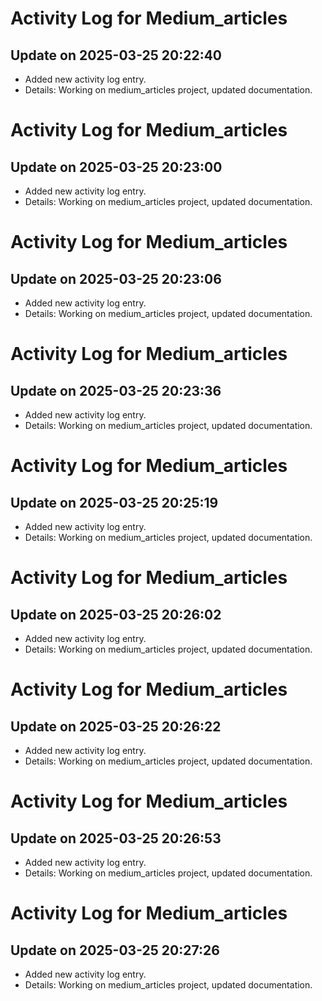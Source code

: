 # Activity Log for Medium_articles

## Update on 2025-03-25 20:22:40
- Added new activity log entry.
- Details: Working on medium_articles project, updated documentation.

# Activity Log for Medium_articles

## Update on 2025-03-25 20:23:00
- Added new activity log entry.
- Details: Working on medium_articles project, updated documentation.

# Activity Log for Medium_articles

## Update on 2025-03-25 20:23:06
- Added new activity log entry.
- Details: Working on medium_articles project, updated documentation.

# Activity Log for Medium_articles

## Update on 2025-03-25 20:23:36
- Added new activity log entry.
- Details: Working on medium_articles project, updated documentation.

# Activity Log for Medium_articles

## Update on 2025-03-25 20:25:19
- Added new activity log entry.
- Details: Working on medium_articles project, updated documentation.

# Activity Log for Medium_articles

## Update on 2025-03-25 20:26:02
- Added new activity log entry.
- Details: Working on medium_articles project, updated documentation.

# Activity Log for Medium_articles

## Update on 2025-03-25 20:26:22
- Added new activity log entry.
- Details: Working on medium_articles project, updated documentation.

# Activity Log for Medium_articles

## Update on 2025-03-25 20:26:53
- Added new activity log entry.
- Details: Working on medium_articles project, updated documentation.

# Activity Log for Medium_articles

## Update on 2025-03-25 20:27:26
- Added new activity log entry.
- Details: Working on medium_articles project, updated documentation.

